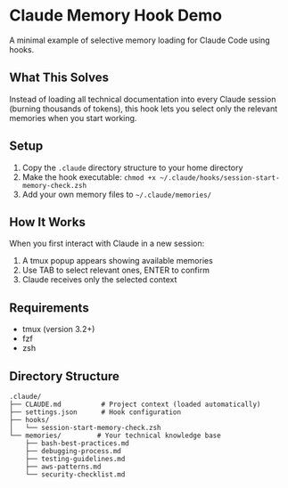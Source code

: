 # Claude Memory Hook Demo

A minimal example of selective memory loading for Claude Code using hooks.

## What This Solves

Instead of loading all technical documentation into every Claude session (burning thousands of tokens), this hook lets you select only the relevant memories when you start working.

## Setup

1. Copy the `.claude` directory structure to your home directory
2. Make the hook executable: `chmod +x ~/.claude/hooks/session-start-memory-check.zsh`
3. Add your own memory files to `~/.claude/memories/`

## How It Works

When you first interact with Claude in a new session:
1. A tmux popup appears showing available memories
2. Use TAB to select relevant ones, ENTER to confirm
3. Claude receives only the selected context

## Requirements

- tmux (version 3.2+)
- fzf
- zsh

## Directory Structure

```
.claude/
├── CLAUDE.md          # Project context (loaded automatically)
├── settings.json      # Hook configuration
├── hooks/
│   └── session-start-memory-check.zsh
└── memories/         # Your technical knowledge base
    ├── bash-best-practices.md
    ├── debugging-process.md
    ├── testing-guidelines.md
    ├── aws-patterns.md
    └── security-checklist.md
```